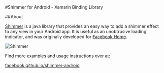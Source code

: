 #Shimmer for Android - Xamarin Binding Library

##About

<a href="http://facebook.github.io/shimmer-android">Shimmer</a> is a java library that
provides an easy way to add a shimmer effect to any view in your Android app.
It is useful as an unobtrusive loading indicator, and was originally developed for <a href="https://play.google.com/store/apps/details?id=com.facebook.home">Facebook Home</a>.

![Shimmer](https://github.com/facebook/shimmer-android/blob/master/shimmer.gif?raw=true)

Find more examples and usage instructions over at:

[facebook.github.io/shimmer-android](http://facebook.github.io/shimmer-android)
